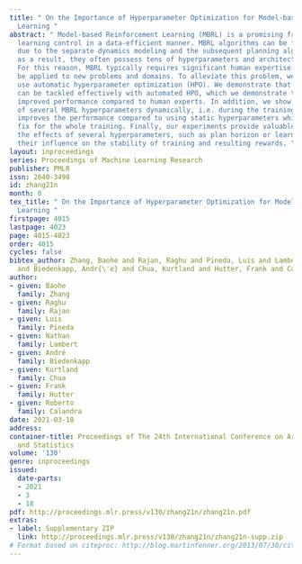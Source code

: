 ```yaml
---
title: " On the Importance of Hyperparameter Optimization for Model-based Reinforcement
  Learning "
abstract: " Model-based Reinforcement Learning (MBRL) is a promising framework for
  learning control in a data-efficient manner. MBRL algorithms can be fairly complex
  due to the separate dynamics modeling and the subsequent planning algorithm, and
  as a result, they often possess tens of hyperparameters and architectural choices.
  For this reason, MBRL typically requires significant human expertise before it can
  be applied to new problems and domains. To alleviate this problem, we propose to
  use automatic hyperparameter optimization (HPO). We demonstrate that this problem
  can be tackled effectively with automated HPO, which we demonstrate to yield significantly
  improved performance compared to human experts. In addition, we show that tuning
  of several MBRL hyperparameters dynamically, i.e. during the training itself, further
  improves the performance compared to using static hyperparameters which are kept
  fix for the whole training. Finally, our experiments provide valuable insights into
  the effects of several hyperparameters, such as plan horizon or learning rate and
  their influence on the stability of training and resulting rewards. "
layout: inproceedings
series: Proceedings of Machine Learning Research
publisher: PMLR
issn: 2640-3498
id: zhang21n
month: 0
tex_title: " On the Importance of Hyperparameter Optimization for Model-based Reinforcement
  Learning "
firstpage: 4015
lastpage: 4023
page: 4015-4023
order: 4015
cycles: false
bibtex_author: Zhang, Baohe and Rajan, Raghu and Pineda, Luis and Lambert, Nathan
  and Biedenkapp, Andr{\'e} and Chua, Kurtland and Hutter, Frank and Calandra, Roberto
author:
- given: Baohe
  family: Zhang
- given: Raghu
  family: Rajan
- given: Luis
  family: Pineda
- given: Nathan
  family: Lambert
- given: André
  family: Biedenkapp
- given: Kurtland
  family: Chua
- given: Frank
  family: Hutter
- given: Roberto
  family: Calandra
date: 2021-03-18
address: 
container-title: Proceedings of The 24th International Conference on Artificial Intelligence
  and Statistics
volume: '130'
genre: inproceedings
issued:
  date-parts:
  - 2021
  - 3
  - 18
pdf: http://proceedings.mlr.press/v130/zhang21n/zhang21n.pdf
extras:
- label: Supplementary ZIP
  link: http://proceedings.mlr.press/v130/zhang21n/zhang21n-supp.zip
# Format based on citeproc: http://blog.martinfenner.org/2013/07/30/citeproc-yaml-for-bibliographies/
---
```

